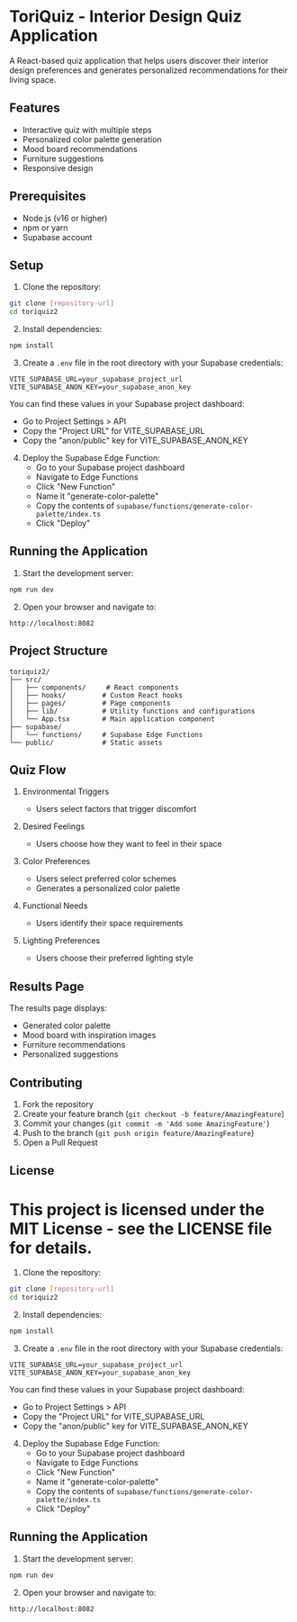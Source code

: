 # ToriQuiz - Interior Design Quiz Application

A React-based quiz application that helps users discover their interior design preferences and generates personalized recommendations for their living space.

## Features

- Interactive quiz with multiple steps
- Personalized color palette generation
- Mood board recommendations
- Furniture suggestions
- Responsive design

## Prerequisites

- Node.js (v16 or higher)
- npm or yarn
- Supabase account

## Setup

1. Clone the repository:
```bash
git clone [repository-url]
cd toriquiz2
```

2. Install dependencies:
```bash
npm install
```

3. Create a `.env` file in the root directory with your Supabase credentials:
```env
VITE_SUPABASE_URL=your_supabase_project_url
VITE_SUPABASE_ANON_KEY=your_supabase_anon_key
```

You can find these values in your Supabase project dashboard:
- Go to Project Settings > API
- Copy the "Project URL" for VITE_SUPABASE_URL
- Copy the "anon/public" key for VITE_SUPABASE_ANON_KEY

4. Deploy the Supabase Edge Function:
   - Go to your Supabase project dashboard
   - Navigate to Edge Functions
   - Click "New Function"
   - Name it "generate-color-palette"
   - Copy the contents of `supabase/functions/generate-color-palette/index.ts`
   - Click "Deploy"

## Running the Application

1. Start the development server:
```bash
npm run dev
```

2. Open your browser and navigate to:
```
http://localhost:8082
```

## Project Structure

```
toriquiz2/
├── src/
│   ├── components/     # React components
│   ├── hooks/         # Custom React hooks
│   ├── pages/         # Page components
│   ├── lib/           # Utility functions and configurations
│   └── App.tsx        # Main application component
├── supabase/
│   └── functions/     # Supabase Edge Functions
└── public/            # Static assets
```

## Quiz Flow

1. Environmental Triggers
   - Users select factors that trigger discomfort

2. Desired Feelings
   - Users choose how they want to feel in their space

3. Color Preferences
   - Users select preferred color schemes
   - Generates a personalized color palette

4. Functional Needs
   - Users identify their space requirements

5. Lighting Preferences
   - Users choose their preferred lighting style

## Results Page

The results page displays:
- Generated color palette
- Mood board with inspiration images
- Furniture recommendations
- Personalized suggestions

## Contributing

1. Fork the repository
2. Create your feature branch (`git checkout -b feature/AmazingFeature`)
3. Commit your changes (`git commit -m 'Add some AmazingFeature'`)
4. Push to the branch (`git push origin feature/AmazingFeature`)
5. Open a Pull Request

## License

This project is licensed under the MIT License - see the LICENSE file for details.
=======

1. Clone the repository:
```bash
git clone [repository-url]
cd toriquiz2
```

2. Install dependencies:
```bash
npm install
```

3. Create a `.env` file in the root directory with your Supabase credentials:
```env
VITE_SUPABASE_URL=your_supabase_project_url
VITE_SUPABASE_ANON_KEY=your_supabase_anon_key
```

You can find these values in your Supabase project dashboard:
- Go to Project Settings > API
- Copy the "Project URL" for VITE_SUPABASE_URL
- Copy the "anon/public" key for VITE_SUPABASE_ANON_KEY

4. Deploy the Supabase Edge Function:
   - Go to your Supabase project dashboard
   - Navigate to Edge Functions
   - Click "New Function"
   - Name it "generate-color-palette"
   - Copy the contents of `supabase/functions/generate-color-palette/index.ts`
   - Click "Deploy"

## Running the Application

1. Start the development server:
```bash
npm run dev
```

2. Open your browser and navigate to:
```
http://localhost:8082
```

